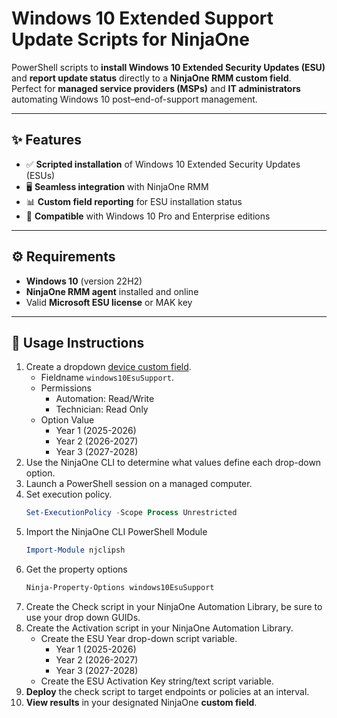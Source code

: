# Windows 10 Extended Support Update Scripts for NinjaOne

PowerShell scripts to **install Windows 10 Extended Security Updates (ESU)** and **report update status** directly to a **NinjaOne RMM custom field**.  
Perfect for **managed service providers (MSPs)** and **IT administrators** automating Windows 10 post–end-of-support management.

---

## ✨ Features

- ✅ **Scripted installation** of Windows 10 Extended Security Updates (ESUs)  
- 🖥️ **Seamless integration** with NinjaOne RMM  
- 📊 **Custom field reporting** for ESU installation status  
- 🧰 **Compatible** with Windows 10 Pro and Enterprise editions  

---

## ⚙️ Requirements

- **Windows 10** (version 22H2)  
- **NinjaOne RMM agent** installed and online  
- Valid **Microsoft ESU license** or MAK key  

---

## 🧩 Usage Instructions

1. Create a dropdown [device custom field](https://ninjarmm.zendesk.com/hc/en-us/articles/360060920631).
   - Fieldname `windows10EsuSupport`.
   - Permissions
     - Automation: Read/Write
     - Technician: Read Only
   - Option Value
     - Year 1 (2025-2026)
     - Year 2 (2026-2027)
     - Year 3 (2027-2028)
1. Use the NinjaOne CLI to determine what values define each drop-down option.
  1. Launch a PowerShell session on a managed computer.
  2. Set execution policy.
     ```PowerShell
     Set-ExecutionPolicy -Scope Process Unrestricted
     ```
   3. Import the NinjaOne CLI PowerShell Module
      ```PowerShell
      Import-Module njclipsh
      ```
   4. Get the property options
      ```PowerShell
      Ninja-Property-Options windows10EsuSupport
      ```
2. Create the Check script in your NinjaOne Automation Library, be sure to use your drop down GUIDs.
3. Create the Activation script in your NinjaOne Automation Library.
   - Create the ESU Year drop-down script variable.
     - Year 1 (2025-2026)
     - Year 2 (2026-2027)
     - Year 3 (2027-2028)
   - Create the ESU Activation Key string/text script variable.
4. **Deploy** the check script to target endpoints or policies at an interval.
5. **View results** in your designated NinjaOne **custom field**.
